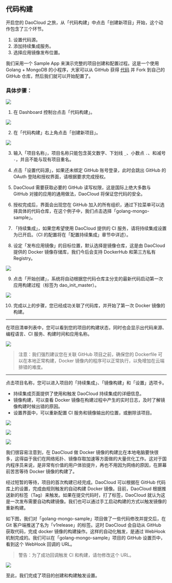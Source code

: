 ## 代码构建

开启您的 DaoCloud 之旅，从「代码构建」中点击「创建新项目」开始，这个动作包含了三个环节。

1. 设置代码源。
2. 添加持续集成服务。
3. 选择应用镜像发布位置。

我们采用一个 Sample App 来演示完整的项目创建和配置过程。这是一个使用 Golang + MongoDB 的小程序，大家可以从 GitHub 获得 [代码](https://github.com/DaoCloud/golang-mongo-sample) 并 Fork 到自己的 GitHub 仓库，然后我们就可以开始配置了。

### 具体步骤：

![](http://blog.daocloud.io/wp-content/uploads/2015/05/code-1.png)

1. 在 Dashboard 控制台点击「代码构建」。

![](http://blog.daocloud.io/wp-content/uploads/2015/05/code-2.png)

2. 在「代码构建」右上角点击「创建新项目」。

![](http://blog.daocloud.io/wp-content/uploads/2015/05/code-3.png)

3. 输入「项目名称」，项目名称只能包含英文数字、下划线 `_`、小数点 `.`、和减号 `-`，并且不能与现有项目重名。

4. 点击「设置代码源」，如果还未绑定 GitHub 账号登录，此时会跳出 GitHub 的 OAuth 登陆和授权界面，请根据要求完成授权。

5. DaoCloud 需要获取必要的 GitHub 读写权限，这是国际上绝大多数与 GitHub 对接的应用的通用做法，DaoCloud 将保证您代码的安全。

6. 授权完成后，界面会出现您在 GitHub 加入的所有组织，通过下拉菜单可以选择具体的代码仓库，在这个例子中，我们点击选择「golang-mongo-sample」。

7. 「持续集成」，如果您希望使用 DaoCloud 提供的 CI 服务，请将持续集成设置为已开启。（CI 的配置将在「配置持续集成」章节中详述）。

8. 设定「发布应用镜像」的目标位置，默认选择是镜像仓库，这是由 DaoCloud 提供的 Docker 镜像存储库，我们今后会支持 DockerHub 和第三方私有 Registry。

![](http://blog.daocloud.io/wp-content/uploads/2015/05/code-4.png)

9. 点击「开始创建」，系统将自动根据您代码仓库主分支的最新代码启动第一次应用构建过程（标签为 dao_init_master）。

![](http://blog.daocloud.io/wp-content/uploads/2015/05/code-6.png)

10. 完成以上的步骤，您已经成功关联了代码库，并开始了第一次 Docker 镜像的构建。

---

在项目清单列表中，您可以看到您的项目的构建状态，同时也会显示出代码来源、编程语言、CI 服务、构建时间和应用名称。

![](http://blog.daocloud.io/wp-content/uploads/2015/05/code-7.png)

> 注意：我们强烈建议您在关联 GitHub 项目之前，确保您的 Dockerfile 可以在本地正常构建，Docker 镜像内的程序可以正常执行，以免增加在云端排错的难度。

--- 

点击项目名称，您可以进入项目的「持续集成」、「镜像构建」和「设置」选项卡。

* 持续集成页面提供了使用和触发 DaoCloud 持续集成的详细信息。
* 镜像构建，可以查看 Docker 镜像在构建过程中产生的实时日志，及时了解镜像构建时候出错的原因。
* 设置界面中，可以重新配置 CI 服务和镜像输出的位置，或删除该项目。

![](http://blog.daocloud.io/wp-content/uploads/2015/05/code-8.png)

![](http://blog.daocloud.io/wp-content/uploads/2015/05/code-9.png)

![](http://blog.daocloud.io/wp-content/uploads/2015/05/code-10.png)

我们很容易注意到，在 DaoCloud 做 Docker 镜像的构建比在本地电脑要快很多，这得益于我们在网络拓扑、镜像存取加速等方面做的大量优化工作。这对于国内程序员来说，是非常有价值的用户体验提升，再也不用因为网络的原因，在屏幕前苦苦等待 Docker 镜像的构建了。

经过短暂的等待，项目的首次构建已经完成。DaoCloud 可以根据在 GitHub 代码库上的设置，完成由规则触发的自动构建 Docker 镜像。目前，DaoCloud 根据推送新的标签（Tag）来触发。如果在提交代码时，打了标签，DaoCloud 就认为这是一次发布需要自动构建镜像。我们也可以通过手工启动构建的方式以触发镜像的重新构建。

如下图，我们对「golang-mongo-sample」项目做了一些代码修改并提交后，在 Git 客户端推送了名为「v1release」的标签。这时 DaoCloud 会自动从 GitHub 获取代码，完成 docker 镜像的构建操作。这样的自动化触发，是通过 WebHook 机制完成的。我们可以在「golang-mongo-sample」项目的 GitHub 设置页中，看到这个 WebHook 回调的 URL。

> 警告：为了成功回调触发 CI 和构建，请勿修改这个 URL。

![](http://blog.daocloud.io/wp-content/uploads/2015/03/22222222.jpg)

至此，我们完成了项目的创建和构建触发设置。
